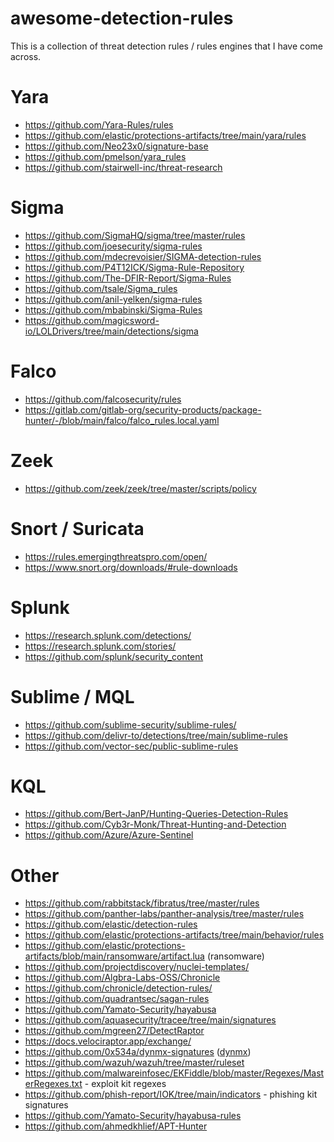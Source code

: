 # awesome-detection-rules

This is a collection of threat detection rules / rules engines that I have come across.

# Yara

* https://github.com/Yara-Rules/rules
* https://github.com/elastic/protections-artifacts/tree/main/yara/rules
* https://github.com/Neo23x0/signature-base 
* https://github.com/pmelson/yara_rules
* https://github.com/stairwell-inc/threat-research

# Sigma

* https://github.com/SigmaHQ/sigma/tree/master/rules
* https://github.com/joesecurity/sigma-rules
* https://github.com/mdecrevoisier/SIGMA-detection-rules
* https://github.com/P4T12ICK/Sigma-Rule-Repository
* https://github.com/The-DFIR-Report/Sigma-Rules
* https://github.com/tsale/Sigma_rules
* https://github.com/anil-yelken/sigma-rules
* https://github.com/mbabinski/Sigma-Rules
* https://github.com/magicsword-io/LOLDrivers/tree/main/detections/sigma

# Falco

* https://github.com/falcosecurity/rules
* https://gitlab.com/gitlab-org/security-products/package-hunter/-/blob/main/falco/falco_rules.local.yaml

# Zeek

* https://github.com/zeek/zeek/tree/master/scripts/policy

# Snort / Suricata

* https://rules.emergingthreatspro.com/open/
* https://www.snort.org/downloads/#rule-downloads

# Splunk

* https://research.splunk.com/detections/ 
* https://research.splunk.com/stories/ 
* https://github.com/splunk/security_content 

# Sublime / MQL

* https://github.com/sublime-security/sublime-rules/
* https://github.com/delivr-to/detections/tree/main/sublime-rules
* https://github.com/vector-sec/public-sublime-rules

# KQL

* https://github.com/Bert-JanP/Hunting-Queries-Detection-Rules
* https://github.com/Cyb3r-Monk/Threat-Hunting-and-Detection
* https://github.com/Azure/Azure-Sentinel

# Other

* https://github.com/rabbitstack/fibratus/tree/master/rules
* https://github.com/panther-labs/panther-analysis/tree/master/rules
* https://github.com/elastic/detection-rules
* https://github.com/elastic/protections-artifacts/tree/main/behavior/rules
* https://github.com/elastic/protections-artifacts/blob/main/ransomware/artifact.lua (ransomware)
* https://github.com/projectdiscovery/nuclei-templates/
* https://github.com/Algbra-Labs-OSS/Chronicle
* https://github.com/chronicle/detection-rules/
* https://github.com/quadrantsec/sagan-rules
* https://github.com/Yamato-Security/hayabusa
* https://github.com/aquasecurity/tracee/tree/main/signatures
* https://github.com/mgreen27/DetectRaptor
* https://docs.velociraptor.app/exchange/
* https://github.com/0x534a/dynmx-signatures ([dynmx](https://github.com/0x534a/dynmx))
* https://github.com/wazuh/wazuh/tree/master/ruleset
* https://github.com/malwareinfosec/EKFiddle/blob/master/Regexes/MasterRegexes.txt - exploit kit regexes 
* https://github.com/phish-report/IOK/tree/main/indicators - phishing kit signatures
* https://github.com/Yamato-Security/hayabusa-rules
* https://github.com/ahmedkhlief/APT-Hunter

